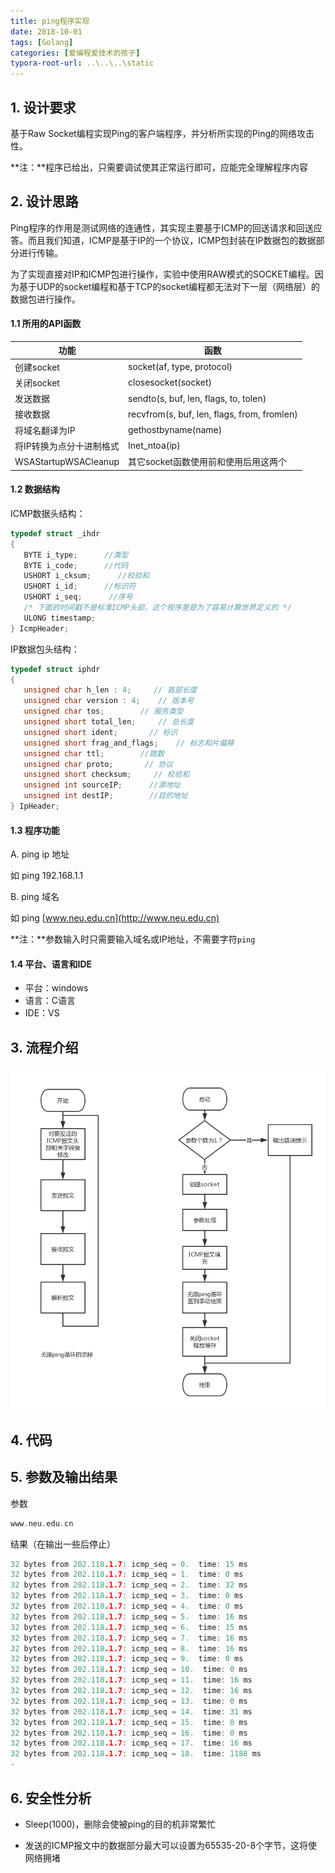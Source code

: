 ```yaml
---
title: ping程序实现
date: 2018-10-01
tags: [Golang]
categories: [爱编程爱技术的孩子]
typora-root-url: ..\..\..\static
---
```


## 1. 设计要求

基于Raw Socket编程实现Ping的客户端程序，并分析所实现的Ping的网络攻击性。

**注：**程序已给出，只需要调试使其正常运行即可，应能完全理解程序内容

## 2. 设计思路

Ping程序的作用是测试网络的连通性，其实现主要基于ICMP的回送请求和回送应答。而且我们知道，ICMP是基于IP的一个协议，ICMP包封装在IP数据包的数据部分进行传输。

为了实现直接对IP和ICMP包进行操作，实验中使用RAW模式的SOCKET编程。因为基于UDP的socket编程和基于TCP的socket编程都无法对下一层（网络层）的数据包进行操作。

#### 1.1 所用的API函数

| 功能                     | 函数                                        |
| ------------------------ | ------------------------------------------- |
| 创建socket               | socket(af, type, protocol)                  |
| 关闭socket               | closesocket(socket)                         |
| 发送数据                 | sendto(s, buf, len, flags, to, tolen)       |
| 接收数据                 | recvfrom(s, buf, len, flags, from, fromlen) |
| 将域名翻译为IP           | gethostbyname(name)                         |
| 将IP转换为点分十进制格式 | Inet_ntoa(ip)                               |
| WSAStartupWSACleanup     | 其它socket函数使用前和使用后用这两个        |

#### 1.2 数据结构

ICMP数据头结构： 

```c
typedef struct _ihdr
{
   BYTE i_type;      //类型
   BYTE i_code;      //代码
   USHORT i_cksum;      //校验和
   USHORT i_id;      //标识符
   USHORT i_seq;      //序号
   /* 下面的时间戳不是标准ICMP头部，这个程序里是为了容易计算世界定义的 */
   ULONG timestamp;
} IcmpHeader;
```

IP数据包头结构：

```c
typedef struct iphdr
{
   unsigned char h_len : 4;     // 首部长度
   unsigned char version : 4;    // 版本号
   unsigned char tos;        // 服务类型
   unsigned short total_len;     // 总长度
   unsigned short ident;       // 标识
   unsigned short frag_and_flags;    // 标志和片偏移
   unsigned char ttl;        //跳数
   unsigned char proto;       // 协议
   unsigned short checksum;     // 校验和
   unsigned int sourceIP;      //源地址
   unsigned int destIP;        //目的地址
} IpHeader;
```

#### 1.3 程序功能

A. ping ip 地址

如 ping 192.168.1.1

B. ping 域名

如 ping [www.neu.edu.cn](http://www.neu.edu.cn)

**注：**参数输入时只需要输入域名或IP地址，不需要字符`ping`

#### 1.4 平台、语言和IDE

- 平台：windows    
- 语言：C语言
- IDE：VS	

## 3. 流程介绍

![ping程序实现](/images/Goweb-ping实现/3EEkt0.png)

## 4. 代码

<script src="https://gist.github.com/shuzang/26b2052e5283fa0ff596c43fa3c52265.js"></script>
## 5. 参数及输出结果

参数

```c
www.neu.edu.cn
```

结果（在输出一些后停止）

```c
32 bytes from 202.118.1.7: icmp_seq = 0.  time: 15 ms
32 bytes from 202.118.1.7: icmp_seq = 1.  time: 0 ms
32 bytes from 202.118.1.7: icmp_seq = 2.  time: 32 ms
32 bytes from 202.118.1.7: icmp_seq = 3.  time: 0 ms
32 bytes from 202.118.1.7: icmp_seq = 4.  time: 0 ms
32 bytes from 202.118.1.7: icmp_seq = 5.  time: 16 ms
32 bytes from 202.118.1.7: icmp_seq = 6.  time: 15 ms
32 bytes from 202.118.1.7: icmp_seq = 7.  time: 16 ms
32 bytes from 202.118.1.7: icmp_seq = 8.  time: 16 ms
32 bytes from 202.118.1.7: icmp_seq = 9.  time: 0 ms
32 bytes from 202.118.1.7: icmp_seq = 10.  time: 0 ms
32 bytes from 202.118.1.7: icmp_seq = 11.  time: 16 ms
32 bytes from 202.118.1.7: icmp_seq = 12.  time: 16 ms
32 bytes from 202.118.1.7: icmp_seq = 13.  time: 0 ms
32 bytes from 202.118.1.7: icmp_seq = 14.  time: 31 ms
32 bytes from 202.118.1.7: icmp_seq = 15.  time: 0 ms
32 bytes from 202.118.1.7: icmp_seq = 16.  time: 0 ms
32 bytes from 202.118.1.7: icmp_seq = 17.  time: 16 ms
32 bytes from 202.118.1.7: icmp_seq = 18.  time: 1188 ms
-
```

## 6. 安全性分析

- Sleep(1000)，删除会使被ping的目的机非常繁忙

- 发送的ICMP报文中的数据部分最大可以设置为65535-20-8个字节，这将使网络拥堵